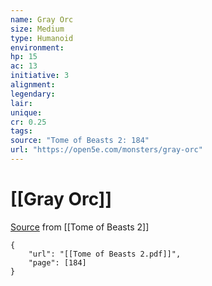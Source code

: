 ```yaml
---
name: Gray Orc
size: Medium
type: Humanoid
environment: 
hp: 15
ac: 13
initiative: 3
alignment: 
legendary: 
lair: 
unique: 
cr: 0.25
tags: 
source: "Tome of Beasts 2: 184"
url: "https://open5e.com/monsters/gray-orc"
---
```

# [[Gray Orc]]

[Source](zotero://open-pdf/library/items/9UQIAB6R?page=184) from [[Tome of Beasts 2]]

```pdf
{
	"url": "[[Tome of Beasts 2.pdf]]",
	"page": [184]
}
```

